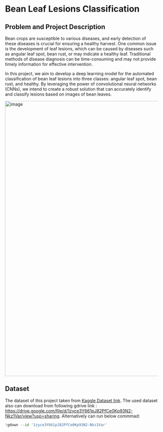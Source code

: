 # Bean Leaf Lesions Classification
## Problem and Project Description
Bean crops are susceptible to various diseases, and early detection of these diseases is crucial for ensuring a healthy harvest. One common issue is the development of leaf lesions, which can be caused by diseases such as angular leaf spot, bean rust, or may indicate a healthy leaf. Traditional methods of disease diagnosis can be time-consuming and may not provide timely information for effective intervention.

In this project, we aim to develop a deep learning model for the automated classification of bean leaf lesions into three classes: angular leaf spot, bean rust, and healthy. By leveraging the power of convolutional neural networks (CNNs), we intend to create a robust solution that can accurately identify and classify lesions based on images of bean leaves.

<img width="908" alt="image" src="https://github.com/ryanpram/bean-leaf-lesions-classification/assets/34083758/9f424e67-f813-4037-a467-f5b2b199f809">



## Dataset
The dataset of this project taken from [Kaggle Dataset link](https://www.kaggle.com/datasets/marquis03/bean-leaf-lesions-classification/data). The used dataset also can download from following gdrive link : https://drive.google.com/file/d/1zyce3Y661pJ82PfCe0Kp93N2-Nkz1Var/view?usp=sharing.
Alternatively can run below commmad:
```python
!gdown --id '1zyce3Y661pJ82PfCe0Kp93N2-Nkz1Var' 
```
